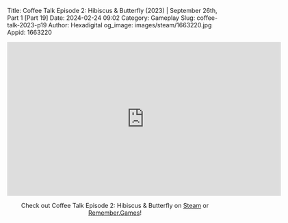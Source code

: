 Title: Coffee Talk Episode 2: Hibiscus & Butterfly (2023) | September 26th, Part 1 [Part 19]
Date: 2024-02-24 09:02
Category: Gameplay
Slug: coffee-talk-2023-p19
Author: Hexadigital
og_image: images/steam/1663220.jpg
Appid: 1663220

<center><iframe src="https://www.youtube.com/embed/7nFMBIMK28k?feature=oembed" allow="accelerometer; autoplay; encrypted-media; gyroscope; picture-in-picture" width="640" height="360" frameborder="0"></iframe>

Check out Coffee Talk Episode 2: Hibiscus & Butterfly on [Steam](https://store.steampowered.com/app/1663220/?curator_clanid=34633900) or [Remember.Games](https://remember.games/game/8083/coffee-talk-episode-2-hibiscus-butterfly/)!</center>
